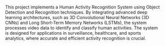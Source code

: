 This project implements a Human Activity Recognition System using Object Detection and Recognition techniques. By integrating advanced deep learning architectures, such as 3D 
Convolutional Neural Networks (3D CNNs) and Long Short-Term Memory Networks (LSTMs), the system processes video data to identify and classify human activities.
The system is designed for applications in surveillance, healthcare, and sports analytics, where accurate and efficient activity recognition is crucial.
